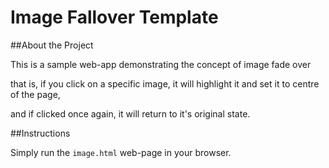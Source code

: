 # Image Fallover Template

##About the Project

This is a sample web-app demonstrating the concept of image fade over

that is, if you click on a specific image, it will highlight it and set it to centre of the page,

and if clicked once again, it will return to it's original state.

##Instructions

Simply run the ```image.html``` web-page in your browser.
